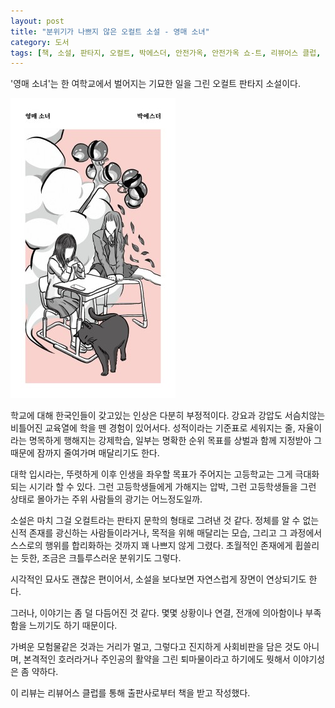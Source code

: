 ```yaml
---
layout: post
title: "분위기가 나쁘지 않은 오컬트 소설 - 영매 소녀"
category: 도서
tags: [책, 소설, 판타지, 오컬트, 박에스더, 안전가옥, 안전가옥 쇼-트, 리뷰어스 클럽, 서평]
---
```


'영매 소녀'는
한 여학교에서 벌어지는 기묘한 일을 그린 오컬트 판타지 소설이다.

![표지](/images/shaman-girl-book-h480.jpg)

학교에 대해 한국인들이 갖고있는 인상은 다분히 부정적이다.
강요과 강압도 서슴치않는 비틀어진 교육열에 학을 뗀 경험이 있어서다.
성적이라는 기준표로 세워지는 줄,
자율이라는 명목하게 행해지는 강제학습,
일부는 명확한 순위 목표를 상벌과 함께 지정받아 그 때문에 잠까지 줄여가며 매달리기도 한다.

대학 입시라는, 뚜렷하게 이후 인생을 좌우할 목표가 주어지는 고등학교는
그게 극대화되는 시기라 할 수 있다.
그런 고등학생들에게 가해지는 압박,
그런 고등학생들을 그런 상태로 몰아가는 주위 사람들의 광기는 어느정도일까.

소설은 마치 그걸 오컬트라는 판타지 문학의 형태로 그려낸 것 같다.
정체를 알 수 없는 신적 존재를 광신하는 사람들이라거나,
목적을 위해 매달리는 모습,
그리고 그 과정에서 스스로의 행위를 합리화하는 것까지 꽤 나쁘지 않게 그렸다.
초월적인 존재에게 휩쓸리는 듯한, 조금은 크틀루스러운 분위기도 그렇다.

시각적인 묘사도 괜찮은 편이어서,
소설을 보다보면 자연스럽게 장면이 연상되기도 한다.

그러나, 이야기는 좀 덜 다듬어진 것 같다.
몇몇 상황이나 연결, 전개에 의아함이나 부족함을 느끼기도 하기 때문이다.

가벼운 모험물같은 것과는 거리가 멀고,
그렇다고 진지하게 사회비판을 담은 것도 아니며,
본격적인 호러라거나 주인공의 활약을 그린 퇴마물이라고 하기에도 뭣해서
이야기성은 좀 약하다.



<div class="im im-info">
이 리뷰는 리뷰어스 클럽를 통해 출판사로부터 책을 받고 작성했다.
</div>
